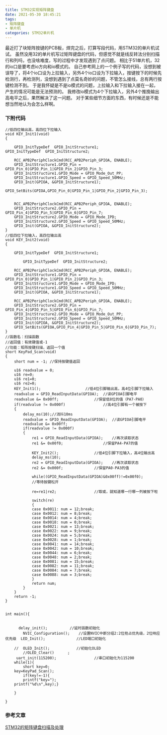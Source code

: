 ```yaml
---
title: STM32实现矩阵键盘
date: 2021-05-30 18:45:21
tags: 
- 矩阵键盘
- 单片机
categories: STM32单片机
---
```

最近打了块矩阵按键的PCB板，焊完之后，打算写段代码，用STM32的单片机试试。
虽然没用32的单片机写过矩阵键盘的代码，但感觉不就是线反转法分别扫描行和列吗，也没啥难度，写的过程中才发现遇到了点问题。
相比于51单片机，32的io口是要考虑io方向和io模式的。
自己参考网上的一个例子写的代码，没想到被误导了，将4个io口设为上拉输入，另外4个io口设为下拉输入，按键按下的时候先检测行，再检测列，没想到遇到了点莫名奇妙的问题，不管怎么接线，总有两行按键检测不到。
于是我怀疑是不是io模式的问题，上拉输入和下拉输入接在一起，产生的情况可能是无法预测的。
我修改io模式为4个下拉输入，另外4个推挽输出高电平之后，果然解决了这一问题。
对于某些细节方面的东西，有时候还是不能想当然地认为会怎么样啊。

### 下附代码
```
//低四位输出高，高四位下拉输入
void KEY_Init1(void)
{
	
	GPIO_InitTypeDef  GPIO_InitStructure1;
GPIO_InitTypeDef  GPIO_InitStructure2;

  	RCC_APB2PeriphClockCmd(RCC_APB2Periph_GPIOA, ENABLE);	 
	GPIO_InitStructure1.GPIO_Pin = GPIO_Pin_0|GPIO_Pin_1|GPIO_Pin_2|GPIO_Pin_3;	 
 	GPIO_InitStructure1.GPIO_Mode = GPIO_Mode_Out_PP; 		 
	GPIO_InitStructure1.GPIO_Speed = GPIO_Speed_50MHz;
 	GPIO_Init(GPIOA, &GPIO_InitStructure1);	  
 		GPIO_SetBits(GPIOA,GPIO_Pin_0|GPIO_Pin_1|GPIO_Pin_2|GPIO_Pin_3);


  	RCC_APB2PeriphClockCmd(RCC_APB2Periph_GPIOA, ENABLE);	 
	GPIO_InitStructure2.GPIO_Pin = GPIO_Pin_4|GPIO_Pin_5|GPIO_Pin_6|GPIO_Pin_7;	 
 	GPIO_InitStructure2.GPIO_Mode = GPIO_Mode_IPD; 		 
	GPIO_InitStructure2.GPIO_Speed = GPIO_Speed_50MHz;
 	GPIO_Init(GPIOA, &GPIO_InitStructure2);	
} 
//低四位下拉输入，高四位输出高
void KEY_Init2(void)
{
	
	GPIO_InitTypeDef  GPIO_InitStructure1;

 		GPIO_InitTypeDef  GPIO_InitStructure2;

  	RCC_APB2PeriphClockCmd(RCC_APB2Periph_GPIOA, ENABLE);	 
	GPIO_InitStructure1.GPIO_Pin = GPIO_Pin_0|GPIO_Pin_1|GPIO_Pin_2|GPIO_Pin_3;	 
 	GPIO_InitStructure1.GPIO_Mode = GPIO_Mode_IPD; 		 
	GPIO_InitStructure1.GPIO_Speed = GPIO_Speed_50MHz;
 	GPIO_Init(GPIOA, &GPIO_InitStructure1);	
  
  	RCC_APB2PeriphClockCmd(RCC_APB2Periph_GPIOA, ENABLE);	 
	GPIO_InitStructure2.GPIO_Pin = GPIO_Pin_4|GPIO_Pin_5|GPIO_Pin_6|GPIO_Pin_7;	 
 	GPIO_InitStructure2.GPIO_Mode = GPIO_Mode_Out_PP; 		 
	GPIO_InitStructure2.GPIO_Speed = GPIO_Speed_50MHz;
 	GPIO_Init(GPIOA, &GPIO_InitStructure2);	
	GPIO_SetBits(GPIOA,GPIO_Pin_4|GPIO_Pin_5|GPIO_Pin_6|GPIO_Pin_7);
} 
//函数名：扫描函数
//返回值：有效键值或-1
//功能：矩阵按键扫描，返回一个值
short KeyPad_Scan(void)
{
	short num = -1; //保持按键值返回
	
	u16 readvalue = 0;
	u16 re=0;
	u16 re1=0;
	u16 re2=0;
	KEY_Init1();					//低4位引脚输出高，高4位引脚下拉输入
	readvalue = GPIO_ReadInputData(GPIOA);	//读GPIOA引脚电平
	readvalue &= 0x00ff;				//保留低8位的值（PA7-PA0）
	if(readvalue != 0x000f) 				//高4位引脚有一个被按下
	{
		delay_ms(10);//消抖10ms
		readvalue = GPIO_ReadInputData(GPIOA);	//读GPIOA引脚电平
		readvalue &= 0x00ff;
		if(readvalue != 0x000f)
		{
			re1 = GPIO_ReadInputData(GPIOA);	//再次读取状态
			re1 &= 0x00f0;  				//保留PA4-PA7的值

			KEY_Init2();  				//低4位引脚下拉输入，高4位输出高
			delay_ms(10);
			re2 = GPIO_ReadInputData(GPIOA);	//再次读取状态
			re2 &= 0x000f;				//保留PA0-PA3的值
			
			while((GPIO_ReadInputData(GPIOA)&0x00ff)!=0x00f0);
			//等待按键松开
			
			re=re1|re2;					//取或，就知道哪一行哪一列被按下啦
			
			switch(re)
			{
			case 0x0011: num = 12;break;  
			case 0x0012: num = 8;break;  
			case 0x0014: num = 4;break; 
			case 0x0018: num = 0;break;  
			case 0x0021: num = 13;break;  
			case 0x0022: num = 9;break; 
			case 0x0024: num = 5;break;  
			case 0x0028: num = 1;break;  
			case 0x0041: num = 14;break;  
			case 0x0042: num = 10;break;  
			case 0x0044: num = 6;break;  
			case 0x0048: num = 2;break;  
			case 0x0081: num = 15;break;  
			case 0x0082: num = 11;break;  
			case 0x0084: num = 7;break;  
			case 0x0088: num = 3;break;  
			}
			return num;
		}
	}
	return -1;
}


int main(){
	
	
	  delay_init();	    	 //延时函数初始化	  
		NVIC_Configuration(); 	 //设置NVIC中断分组2:2位抢占优先级，2位响应优先级 	LED_Init();			     //LED端口初始化
	  
	//	OLED_Init();			//初始化OLED  
		//OLED_Clear()  	; 
	 uart_init(115200);	 				//串口初始化为115200
	while(1){
		short key=0;
	key=KeyPad_Scan();
		if(key!=-1){
		printf("key=");
	printf("%d\n",key);}
		
	}
	
}
```
### 参考文章
[STM32的矩阵键盘扫描及处理](https://blog.csdn.net/Daniel__Lai/article/details/108916185?ops_request_misc=%257B%2522request%255Fid%2522%253A%2522162237210816780271566581%2522%252C%2522scm%2522%253A%252220140713.130102334.pc%255Fall.%2522%257D&request_id=162237210816780271566581&biz_id=0&utm_medium=distribute.pc_search_result.none-task-blog-2~all~first_rank_v2~rank_v29-8-108916185.first_rank_v2_pc_rank_v29&utm_term=STM32%E5%AE%9E%E7%8E%B0%E7%9F%A9%E9%98%B5%E6%8C%89%E9%94%AE&spm=1018.2226.3001.4187)